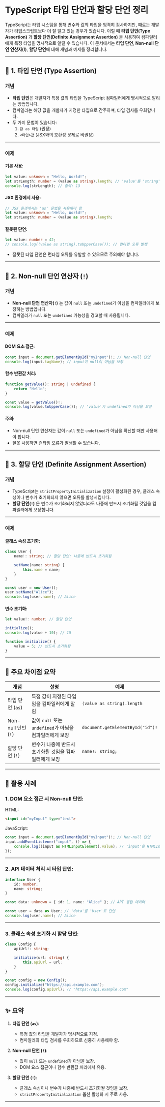 # TypeScript 타입 단언과 할당 단언 정리

TypeScript는 타입 시스템을 통해 변수와 값의 타입을 엄격히 검사하지만, 때로는 개발자가 타입스크립트보다 더 잘 알고 있는 경우가 있습니다. 이럴 때 **타입 단언(Type Assertion)** 과 **할당 단언(Definite Assignment Assertion)** 을 사용하여 컴파일러에게 특정 타입을 명시적으로 알릴 수 있습니다. 이 문서에서는 **타입 단언**, **Non-null 단언 연산자(!)**, **할당 단언**에 대해 개념과 예제를 정리합니다.

---

## 📂 1. 타입 단언 (Type Assertion)

### **개념**
- **타입 단언**은 개발자가 특정 값의 타입을 TypeScript 컴파일러에게 명시적으로 알리는 방법입니다.
- 컴파일러는 해당 값을 개발자가 지정한 타입으로 간주하며, 타입 검사를 우회합니다.
- 두 가지 문법이 있습니다:
  1. `값 as 타입` (권장)
  2. `<타입>값` (JSX와의 호환성 문제로 비권장)

---

### **예제**

#### 기본 사용:
```typescript
let value: unknown = "Hello, World!";
let strLength: number = (value as string).length; // 'value'를 'string'으로 단언
console.log(strLength); // 출력: 13
```

#### JSX 환경에서 사용:
```typescript
// JSX 환경에서는 'as' 문법을 사용해야 함
let value: unknown = "Hello, World!";
let strLength: number = (value as string).length;
```

#### 잘못된 단언:
```typescript
let value: number = 42;
// console.log((value as string).toUpperCase()); // 런타임 오류 발생
```
- 잘못된 타입 단언은 런타임 오류를 유발할 수 있으므로 주의해야 합니다.

---

## 📂 2. Non-null 단언 연산자 (`!`)

### **개념**
- **Non-null 단언 연산자(`!`)** 는 값이 `null` 또는 `undefined`가 아님을 컴파일러에게 보장하는 방법입니다.
- 컴파일러가 `null` 또는 `undefined` 가능성을 경고할 때 사용됩니다.

---

### **예제**

#### DOM 요소 접근:
```typescript
const input = document.getElementById("myInput")!; // Non-null 단언
console.log(input.tagName); // input이 null이 아님을 보장
```

#### 함수 반환값 처리:
```typescript
function getValue(): string | undefined {
    return "Hello";
}

const value = getValue()!;
console.log(value.toUpperCase()); // 'value'가 undefined가 아님을 보장
```

#### 주의:
- Non-null 단언 연산자는 값이 `null` 또는 `undefined`가 아님을 확신할 때만 사용해야 합니다.
- 잘못 사용하면 런타임 오류가 발생할 수 있습니다.

---

## 📂 3. 할당 단언 (Definite Assignment Assertion)

### **개념**
- TypeScript는 `strictPropertyInitialization` 설정이 활성화된 경우, 클래스 속성이나 변수가 초기화되지 않으면 오류를 발생시킵니다.
- **할당 단언(`!`)** 은 변수가 초기화되지 않았더라도 나중에 반드시 초기화될 것임을 컴파일러에게 보장합니다.

---

### **예제**

#### 클래스 속성 초기화:
```typescript
class User {
    name!: string; // 할당 단언: 나중에 반드시 초기화됨

    setName(name: string) {
        this.name = name;
    }
}

const user = new User();
user.setName("Alice");
console.log(user.name); // Alice
```

#### 변수 초기화:
```typescript
let value!: number; // 할당 단언

initialize();
console.log(value + 10); // 15

function initialize() {
    value = 5; // 반드시 초기화됨
}
```

---

## 📂 주요 차이점 요약

| 개념                   | 설명                                                                 | 예제                                      |
|------------------------|----------------------------------------------------------------------|------------------------------------------|
| 타입 단언 (`as`)        | 특정 값이 지정된 타입임을 컴파일러에게 알림                           | `(value as string).length`               |
| Non-null 단언 (`!`)     | 값이 `null` 또는 `undefined`가 아님을 컴파일러에게 보장               | `document.getElementById("id")!`         |
| 할당 단언 (`!`)         | 변수가 나중에 반드시 초기화될 것임을 컴파일러에게 보장                | `name!: string;`                         |

---

## 📂 활용 사례

### 1. DOM 요소 접근 시 Non-null 단언:
HTML:
```html
<input id="myInput" type="text">
```

JavaScript:
```typescript
const input = document.getElementById("myInput")!; // Non-null 단언
input.addEventListener("input", () => {
    console.log((input as HTMLInputElement).value); // 'input'을 HTMLInputElement로 단언
});
```

---

### 2. API 데이터 처리 시 타입 단언:
```typescript
interface User {
    id: number;
    name: string;
}

const data: unknown = { id: 1, name: "Alice" }; // API 응답 데이터

const user = data as User; // 'data'를 'User'로 단언
console.log(user.name); // Alice
```

---

### 3. 클래스 속성 초기화 시 할당 단언:
```typescript
class Config {
    apiUrl!: string;

    initialize(url: string) {
        this.apiUrl = url;
    }
}

const config = new Config();
config.initialize("https://api.example.com");
console.log(config.apiUrl); // "https://api.example.com"
```

---

## ✨ 요약

1. **타입 단언 (`as`)**:
   - 특정 값의 타입을 개발자가 명시적으로 지정.
   - 컴파일러의 타입 검사를 우회하므로 신중히 사용해야 함.

2. **Non-null 단언 (`!`)**:
   - 값이 `null` 또는 `undefined`가 아님을 보장.
   - DOM 요소 접근이나 함수 반환값 처리에서 유용.

3. **할당 단언 (`!`)**:
   - 클래스 속성이나 변수가 나중에 반드시 초기화될 것임을 보장.
   - `strictPropertyInitialization` 옵션 활성화 시 주로 사용.

---
